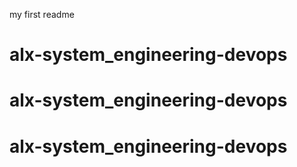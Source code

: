 my first readme
# alx-system_engineering-devops
# alx-system_engineering-devops
# alx-system_engineering-devops
